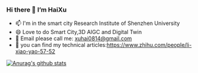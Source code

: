 ### Hi there 👋 I’m HaiXu

 - 📫  I'm in the smart city Research Institute of Shenzhen University
 - 😄  Love to do Smart City,3D AIGC and Digital Twin
 - 🌱  Email  please call me: xuhai0814@gmail.com
 - 💬  you can find my technical articles:https://www.zhihu.com/people/li-xiao-yao-57-52


[![Anurag's github stats](https://github-readme-stats.vercel.app/api?username=jacksea001)](https://github.com/anuraghazra/github-readme-stats)
